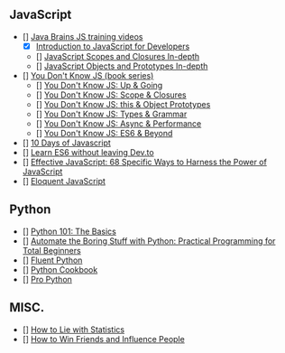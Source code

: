 ## JavaScript
- [] [Java Brains JS training videos](https://javabrains.io/topics/corejs/)
  - [x] [Introduction to JavaScript for Developers](https://www.youtube.com/playlist?list=PLqq-6Pq4lTTYFJxC9NLJ7dSTI5Z1WWB6K)
  - [] [JavaScript Scopes and Closures In-depth](https://www.youtube.com/playlist?list=PLqq-6Pq4lTTZ_LyvzfrndUOkIvOF4y-_c)
  - [] [JavaScript Objects and Prototypes In-depth](https://www.youtube.com/playlist?list=PLqq-6Pq4lTTaflXUL0v3TSm86nodn0c_u)
- [] [You Don't Know JS (book series)](https://github.com/getify/You-Dont-Know-JS)</summary>
  - [] [You Don't Know JS: Up & Going](https://github.com/getify/You-Dont-Know-JS/blob/master/up%20&%20going/README.md#you-dont-know-js-up--going)
  - [] [You Don't Know JS: Scope & Closures](https://github.com/getify/You-Dont-Know-JS/blob/master/scope%20&%20closures/README.md#you-dont-know-js-scope--closures)
  - [] [You Don't Know JS: this & Object Prototypes](https://github.com/getify/You-Dont-Know-JS/blob/master/this%20&%20object%20prototypes/README.md#you-dont-know-js-this--object-prototypes)
  - [] [You Don't Know JS: Types & Grammar](https://github.com/getify/You-Dont-Know-JS/blob/master/types%20&%20grammar/README.md#you-dont-know-js-types--grammar)
  - [] [You Don't Know JS: Async & Performance](https://github.com/getify/You-Dont-Know-JS/blob/master/async%20&%20performance/README.md#you-dont-know-js-async--performance)
  - [] [You Don't Know JS: ES6 & Beyond](https://github.com/getify/You-Dont-Know-JS/blob/master/es6%20&%20beyond/README.md#you-dont-know-js-es6--beyond)
- [] [10 Days of Javascript](https://www.hackerrank.com/domains/tutorials/10-days-of-javascript)
- [] [Learn ES6 without leaving Dev.to](https://dev.to/andersonjoseph/learn-es6-without-leave-devto-57o3)
- [] [Effective JavaScript: 68 Specific Ways to Harness the Power of JavaScript](https://books.google.co.uk/books?id=nBuA0hmspdMC)
- [] [Eloquent JavaScript](https://eloquentjavascript.net/)

## Python
- [] [Python 101: The Basics](https://medium.com/the-renaissance-developer/python-101-the-basics-441136fb7cc3)
- [] [Automate the Boring Stuff with Python: Practical Programming for Total Beginners](https://books.google.co.uk/books?id=UEu0CAAAQBAJ)
- [] [Fluent Python](https://books.google.co.uk/books?id=bIZHCgAAQBAJ)
- [] [Python Cookbook](https://books.google.co.uk/books?id=1Shx_VXS6ioC)
- [] [Pro Python](https://books.google.co.uk/books?id=3VgnCgAAQBAJ)

## MISC.
- [] [How to Lie with Statistics](https://goo.gl/V7e4tS)
- [] [How to Win Friends and Influence People](https://books.google.co.uk/books?id=0dJDdw39UDMC&dq=how+to+win+friends+and+influence+people)
